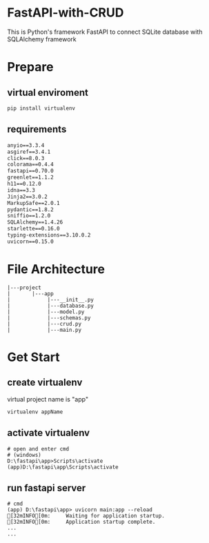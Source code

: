# FastAPI-with-CRUD
This is Python's framework FastAPI to connect SQLite database with SQLAlchemy framework

# Prepare
## virtual enviroment
```
pip install virtualenv
```
## requirements
```txt
anyio==3.3.4
asgiref==3.4.1
click==8.0.3
colorama==0.4.4
fastapi==0.70.0
greenlet==1.1.2
h11==0.12.0
idna==3.3
Jinja2==3.0.2
MarkupSafe==2.0.1
pydantic==1.8.2
sniffio==1.2.0
SQLAlchemy==1.4.26
starlette==0.16.0
typing-extensions==3.10.0.2
uvicorn==0.15.0
```

# File Architecture
```
|---project
|       |---app
|            |---__init__.py
|            |---database.py
|            |---model.py
|            |---schemas.py
|            |---crud.py
|            |---main.py
```
# Get Start
## create virtualenv
virtual project name is "app"
```
virtualenv appName
```
## activate virtualenv
```
# open and enter cmd
# (windows)
D:\fastapi\app>Scripts\activate
(app)D:\fastapi\app\Scripts\activate
```
## run fastapi server
```
# cmd
(app) D:\fastapi\app> uvicorn main:app --reload
[32mINFO[0m:     Waiting for application startup.
[32mINFO[0m:     Application startup complete.
...
...
```

